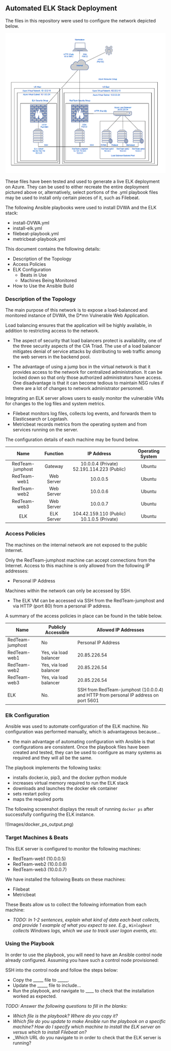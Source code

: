 ## Automated ELK Stack Deployment

The files in this repository were used to configure the network depicted below.

![network diagram](Images/Network_Diagram.png)

These files have been tested and used to generate a live ELK deployment on Azure. They can be used to either recreate the entire deployment pictured above or, alternatively, select portions of the .yml playbook files may be used to install only certain pieces of it, such as Filebeat.

The following Ansible playbooks were used to install DVWA and the ELK stack:

  - install-DVWA.yml
  - install-elk.yml
  - filebeat-playbook.yml
  - metricbeat-playbook.yml

This document contains the following details:

- Description of the Topology
- Access Policies
- ELK Configuration
  - Beats in Use
  - Machines Being Monitored
- How to Use the Ansible Build


### Description of the Topology

The main purpose of this network is to expose a load-balanced and monitored instance of DVWA, the D*mn Vulnerable Web Application.

Load balancing ensures that the application will be highly available, in addition to restricting access to the network.
- The aspect of security that load balancers protect is availability, one of the three security aspects of the CIA Triad. The use of a load balancer mitigates denial of service attacks by distributing to web traffic among the web servers in the backend pool.

- The advantage of using a jump box in the virtual network is that it provides access to the network for centralized administration. It can be locked down so that only those authorized administrators have access. One disadvantage is that it can become tedious to maintain NSG rules if there are a lot of changes to network administrator personnell. 

Integrating an ELK server allows users to easily monitor the vulnerable VMs for changes to the log files and system metrics.

- Filebeat monitors log files, collects log events, and forwards them to Elasticsearch or Logstash.
- Metricbeat records metrics from the operating system and from services running on the server.

The configuration details of each machine may be found below.

|       Name       |  Function  |                 IP Address                 | Operating System |
|:----------------:|:----------:|:------------------------------------------:|:----------------:|
| RedTeam-jumphost |   Gateway  | 10.0.0.4 (Private) 52.191.114.223 (Public) |      Ubuntu      |
|   RedTeam-web1   | Web Server |                  10.0.0.5                  |      Ubuntu      |
|   RedTeam-web2   | Web Server |                  10.0.0.6                  |      Ubuntu      |
|   RedTeam-web3   | Web Server |                  10.0.0.7                  |      Ubuntu      |
|        ELK       | ELK Server | 104.42.159.110 (Public) 10.1.0.5 (Private) |      Ubuntu      |


### Access Policies

The machines on the internal network are not exposed to the public Internet. 

Only the RedTeam-jumphost machine can accept connections from the Internet. Access to this machine is only allowed from the following IP addresses:
- Personal IP Address

Machines within the network can only be accessed by SSH.
- The ELK VM can be accessed via SSH from the RedTeam-jumphost and via HTTP (port 80) from a personal IP address.

A summary of the access policies in place can be found in the table below.

| Name             | Publicly Accessible    | Allowed IP Addresses                                                                 |
|------------------|------------------------|--------------------------------------------------------------------------------------|
| RedTeam-jumphost | No                     | Personal IP Address                                                                  |
| RedTeam-web1     | Yes, via load balancer | 20.85.226.54                                                                         |
| RedTeam-web2     | Yes, via load balancer | 20.85.226.54                                                                         |
| RedTeam-web3     | Yes, via load balancer | 20.85.226.54                                                                         |
| ELK              | No.                    | SSH from RedTeam-jumphost (10.0.0.4) and  HTTP from personal IP address on port 5601 |

### Elk Configuration

Ansible was used to automate configuration of the ELK machine. No configuration was performed manually, which is advantageous because...
- the main advantage of automating configuration with Ansible is that configurations are consistent. Once the playbook files have been created and tested,
  they can be used to configure as many systems as required and they will all be the same.

The playbook implements the following tasks:
- installs docker.io, pip3, and the docker python module
- increases virtual memory required to run the ELK stack
- downloads and launches the docker elk container
- sets restart policy
- maps the required ports

The following screenshot displays the result of running `docker ps` after successfully configuring the ELK instance.

!(Images/docker_ps_output.png)

### Target Machines & Beats
This ELK server is configured to monitor the following machines:

- RedTeam-web1 (10.0.0.5)
- RedTeam-web2 (10.0.0.6)
- RedTeam-web3 (10.0.0.7)

We have installed the following Beats on these machines:

- Filebeat
- Metricbeat

These Beats allow us to collect the following information from each machine:
- _TODO: In 1-2 sentences, explain what kind of data each beat collects, and provide 1 example of what you expect to see. E.g., `Winlogbeat` collects Windows logs, which we use to track user logon events, etc._

### Using the Playbook
In order to use the playbook, you will need to have an Ansible control node already configured. Assuming you have such a control node provisioned: 

SSH into the control node and follow the steps below:
- Copy the _____ file to _____.
- Update the _____ file to include...
- Run the playbook, and navigate to ____ to check that the installation worked as expected.

_TODO: Answer the following questions to fill in the blanks:_
- _Which file is the playbook? Where do you copy it?_
- _Which file do you update to make Ansible run the playbook on a specific machine? How do I specify which machine to install the ELK server on versus which to install Filebeat on?_
- _Which URL do you navigate to in order to check that the ELK server is running?